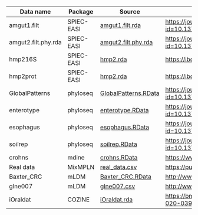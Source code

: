 | Data name           | Package    | Source                                                                                            | Citation                                                                        | No of Samples                               | No of Taxa                                   |
|---------------------|------------|---------------------------------------------------------------------------------------------------|---------------------------------------------------------------------------------|---------------------------------------------|----------------------------------------------|
| amgut1.filt         | SPIEC-EASI | [amgut1.filt.rda](https://github.com/zdk123/SpiecEasi/blob/master/data/amgut1.filt.rda)           | https://journals.plos.org/ploscompbiol/article?id=10.1371/journal.pcbi.1004226  | ```nrow(amgut1.filt) = 289```               | ```ncol(amgut1.filt) = 127```                |
| amgut2.filt.phy.rda | SPIEC-EASI | [amgut2.filt.phy.rda](https://github.com/zdk123/SpiecEasi/blob/master/data/amgut2.filt.phy.rda)   | https://journals.plos.org/ploscompbiol/article?id=10.1371/journal.pcbi.1004226  | ```ncol(amgut2.filt.phy@otu_table) = 296``` | ```nrow(amgut2.filt.phy@otu_table) = 138```  |
| hmp216S             | SPIEC-EASI | [hmp2.rda](https://github.com/zdk123/SpiecEasi/blob/master/data/hmp2.rda)                         | https://ibdmdb.org/tunnel/public/summary.html                                   | ```ncol(hmp216S@otu_table) = 47```          | ```nrow(hmp216S@otu_table) = 45```           |
| hmp2prot            | SPIEC-EASI | [hmp2.rda](https://github.com/zdk123/SpiecEasi/blob/master/data/hmp2.rda)                         | https://ibdmdb.org/tunnel/public/summary.html                                   | ```ncol(hmp2prot@otu_table) = 47```         | ```nrow(hmp2prot@otu_table) = 43```          |
| GlobalPatterns      | phyloseq   | [GlobalPatterns.RData](https://github.com/joey711/phyloseq/blob/master/data/GlobalPatterns.RData) | https://journals.plos.org/plosone/article?id=10.1371/journal.pone.0061217       | ```ncol(GlobalPatterns@otu_table) = 26```   | ```nrow(GlobalPatterns@otu_table) = 19216``` |
| enterotype          | phyloseq   | [enterotype.RData](https://github.com/joey711/phyloseq/blob/master/data/enterotype.RData)         | https://journals.plos.org/plosone/article?id=10.1371/journal.pone.0061217       | ```ncol(enterotype@otu_table) = 280```      | ```nrow(enterotype@otu_table) = 553```       |
| esophagus           | phyloseq   | [esophagus.RData](https://github.com/joey711/phyloseq/blob/master/data/esophagus.RData)           | https://journals.plos.org/plosone/article?id=10.1371/journal.pone.0061217       | ```ncol(esophagus@otu_table) = 3```         | ```nrow(esophagus@otu_table) = 58```         |
| soilrep             | phyloseq   | [soilrep.RData](https://github.com/joey711/phyloseq/blob/master/data/soilrep.RData)               | https://journals.plos.org/plosone/article?id=10.1371/journal.pone.0061217       | ```ncol(soilrep@otu_table) = 56```          | ```nrow(soilrep@otu_table) = 16825```        |
| crohns              | mdine      | [crohns.RData](https://github.com/kevinmcgregor/mdine/blob/master/data/crohns.RData)              | https://www.mcgill.ca/statisticalgenetics/software                              | 100                                         | 6                                            |
| Real data           | MixMPLN    | [real_data.csv](https://github.com/sahatava/MixMPLN/blob/master/data/real_data.csv)               | https://pubmed.ncbi.nlm.nih.gov/31510709/                                       | ```nrow(real_data) = 195```                 | ```ncol(real_data) = 129```                  |
| Baxter_CRC          | mLDM       | [Baxter_CRC.RData](https://github.com/tinglab/mLDM/blob/master/CRC/Baxter_CRC.RData)              | http://www.raeslab.org/companion/ocean-interactome.html                         | 490                                         | 117                                          |
| glne007             | mLDM       | [glne007.csv](https://github.com/tinglab/mLDM/blob/master/CRC/glne007.csv)                        | http://www.raeslab.org/companion/ocean-interactome.html                         | 490                                         | 338                                          |
| iOraldat            | COZINE     | [iOraldat.rda](https://github.com/MinJinHa/COZINE/blob/master/data/iOraldat.rda)                  | https://bmcbioinformatics.biomedcentral.com/articles/10.1186/s12859-020-03911-w | ```nrow(iOraldat) = 86```                   | ```ncol(iOraldat) = 63```                    |
